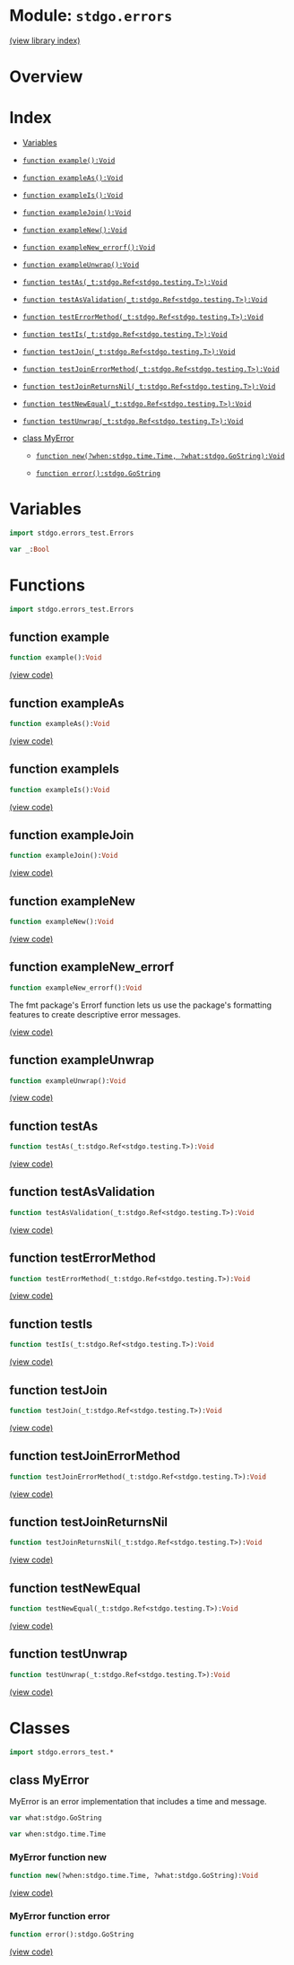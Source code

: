 # Module: `stdgo.errors`

[(view library index)](../stdgo.md)


# Overview


# Index


- [Variables](<#variables>)

- [`function example():Void`](<#function-example>)

- [`function exampleAs():Void`](<#function-exampleas>)

- [`function exampleIs():Void`](<#function-exampleis>)

- [`function exampleJoin():Void`](<#function-examplejoin>)

- [`function exampleNew():Void`](<#function-examplenew>)

- [`function exampleNew_errorf():Void`](<#function-examplenew_errorf>)

- [`function exampleUnwrap():Void`](<#function-exampleunwrap>)

- [`function testAs(_t:stdgo.Ref<stdgo.testing.T>):Void`](<#function-testas>)

- [`function testAsValidation(_t:stdgo.Ref<stdgo.testing.T>):Void`](<#function-testasvalidation>)

- [`function testErrorMethod(_t:stdgo.Ref<stdgo.testing.T>):Void`](<#function-testerrormethod>)

- [`function testIs(_t:stdgo.Ref<stdgo.testing.T>):Void`](<#function-testis>)

- [`function testJoin(_t:stdgo.Ref<stdgo.testing.T>):Void`](<#function-testjoin>)

- [`function testJoinErrorMethod(_t:stdgo.Ref<stdgo.testing.T>):Void`](<#function-testjoinerrormethod>)

- [`function testJoinReturnsNil(_t:stdgo.Ref<stdgo.testing.T>):Void`](<#function-testjoinreturnsnil>)

- [`function testNewEqual(_t:stdgo.Ref<stdgo.testing.T>):Void`](<#function-testnewequal>)

- [`function testUnwrap(_t:stdgo.Ref<stdgo.testing.T>):Void`](<#function-testunwrap>)

- [class MyError](<#class-myerror>)

  - [`function new(?when:stdgo.time.Time, ?what:stdgo.GoString):Void`](<#myerror-function-new>)

  - [`function error():stdgo.GoString`](<#myerror-function-error>)

# Variables


```haxe
import stdgo.errors_test.Errors
```


```haxe
var _:Bool
```


# Functions


```haxe
import stdgo.errors_test.Errors
```


## function example


```haxe
function example():Void
```


[\(view code\)](<./Errors.hx#L259>)


## function exampleAs


```haxe
function exampleAs():Void
```


[\(view code\)](<./Errors.hx#L489>)


## function exampleIs


```haxe
function exampleIs():Void
```


[\(view code\)](<./Errors.hx#L477>)


## function exampleJoin


```haxe
function exampleJoin():Void
```


[\(view code\)](<./Errors.hx#L244>)


## function exampleNew


```haxe
function exampleNew():Void
```


[\(view code\)](<./Errors.hx#L227>)


## function exampleNew\_errorf


```haxe
function exampleNew_errorf():Void
```



The fmt package's Errorf function lets us use the package's formatting
features to create descriptive error messages.  

[\(view code\)](<./Errors.hx#L237>)


## function exampleUnwrap


```haxe
function exampleUnwrap():Void
```


[\(view code\)](<./Errors.hx#L502>)


## function testAs


```haxe
function testAs(_t:stdgo.Ref<stdgo.testing.T>):Void
```


[\(view code\)](<./Errors.hx#L361>)


## function testAsValidation


```haxe
function testAsValidation(_t:stdgo.Ref<stdgo.testing.T>):Void
```


[\(view code\)](<./Errors.hx#L410>)


## function testErrorMethod


```haxe
function testErrorMethod(_t:stdgo.Ref<stdgo.testing.T>):Void
```


[\(view code\)](<./Errors.hx#L221>)


## function testIs


```haxe
function testIs(_t:stdgo.Ref<stdgo.testing.T>):Void
```


[\(view code\)](<./Errors.hx#L310>)


## function testJoin


```haxe
function testJoin(_t:stdgo.Ref<stdgo.testing.T>):Void
```


[\(view code\)](<./Errors.hx#L287>)


## function testJoinErrorMethod


```haxe
function testJoinErrorMethod(_t:stdgo.Ref<stdgo.testing.T>):Void
```


[\(view code\)](<./Errors.hx#L300>)


## function testJoinReturnsNil


```haxe
function testJoinReturnsNil(_t:stdgo.Ref<stdgo.testing.T>):Void
```


[\(view code\)](<./Errors.hx#L267>)


## function testNewEqual


```haxe
function testNewEqual(_t:stdgo.Ref<stdgo.testing.T>):Void
```


[\(view code\)](<./Errors.hx#L209>)


## function testUnwrap


```haxe
function testUnwrap(_t:stdgo.Ref<stdgo.testing.T>):Void
```


[\(view code\)](<./Errors.hx#L464>)


# Classes


```haxe
import stdgo.errors_test.*
```


## class MyError



MyError is an error implementation that includes a time and message.  

```haxe
var what:stdgo.GoString
```


```haxe
var when:stdgo.time.Time
```


### MyError function new


```haxe
function new(?when:stdgo.time.Time, ?what:stdgo.GoString):Void
```


[\(view code\)](<./Errors_test.hx#L52>)


### MyError function error


```haxe
function error():stdgo.GoString
```


[\(view code\)](<./Errors_test.hx#L521>)


